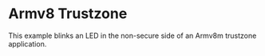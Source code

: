 Armv8 Trustzone
===============

This example blinks an LED in the non-secure side of an Armv8m trustzone
application. 



